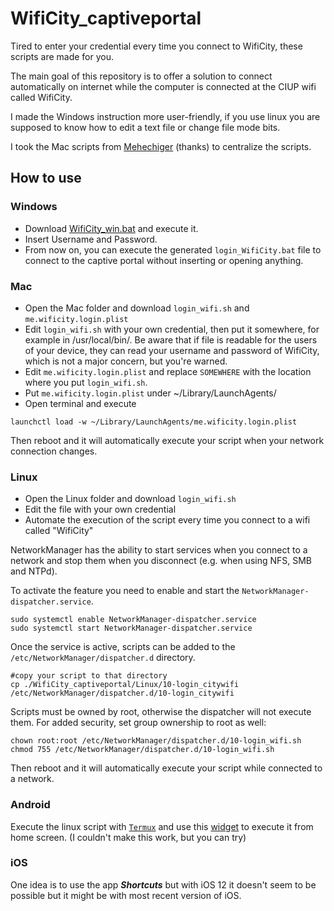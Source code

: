 # WifiCity_captiveportal

Tired to enter your credential every time you connect to WifiCity, these scripts
are made for you.

The main goal of this repository is to offer a solution to connect automatically
on internet while the computer is connected at the CIUP wifi called WifiCity.

I made the Windows instruction more user-friendly, if you use linux you are
supposed to know how to edit a text file or change file mode bits.

I took the Mac scripts from [Mehechiger](https://github.com/Mehechiger/WifiCity_captiveportal) (thanks) to centralize the scripts.

## How to use

### Windows

* Download
  [WifiCity_win.bat](https://raw.githubusercontent.com/lnwor/WifiCity_captiveportal/main/Windows/WifiCity_win.bat)
  and execute it.
* Insert Username and Password.
* From now on, you can execute the generated `login_WifiCity.bat` file to
connect to the captive portal without inserting or opening anything.

### Mac

* Open the Mac folder and download `login_wifi.sh` and `me.wificity.login.plist`
* Edit `login_wifi.sh` with your own credential, then put it somewhere, for
example in /usr/local/bin/. Be aware that if file is readable for the users of
your device, they can read your username and password of WifiCity, which is not
a major concern, but you're warned.
* Edit `me.wificity.login.plist` and replace `SOMEWHERE` with the location where
  you put `login_wifi.sh`.
* Put `me.wificity.login.plist` under ~/Library/LaunchAgents/
* Open terminal and execute 
```bash=
launchctl load -w ~/Library/LaunchAgents/me.wificity.login.plist
```

Then reboot and it will automatically execute your script when your network
connection changes.

### Linux

* Open the Linux folder and download `login_wifi.sh`
* Edit the file with your own credential
* Automate the execution of the script every time you connect to a wifi called
"WifiCity"

NetworkManager has the ability to start services when you connect to a network
and stop them when you disconnect (e.g. when using NFS, SMB and NTPd).

To activate the feature you need to enable and start the
`NetworkManager-dispatcher.service`.
```bash=
sudo systemctl enable NetworkManager-dispatcher.service
sudo systemctl start NetworkManager-dispatcher.service
```

Once the service is active, scripts can be added to the
`/etc/NetworkManager/dispatcher.d` directory.

```bash=
#copy your script to that directory
cp ./WifiCity_captiveportal/Linux/10-login_citywifi /etc/NetworkManager/dispatcher.d/10-login_citywifi
```

Scripts must be owned by root, otherwise the dispatcher will not execute them.
For added security, set group ownership to root as well: 
```bash=
chown root:root /etc/NetworkManager/dispatcher.d/10-login_wifi.sh
chmod 755 /etc/NetworkManager/dispatcher.d/10-login_wifi.sh
```

Then reboot and it will automatically execute your script while connected to a network.

### Android

Execute the linux script with
[`Termux`](https://play.google.com/store/apps/details?id=com.termux&fbclid=IwAR0VU0hSW3z2qZTTrm0dH72awzus8Sy-hZXMOPSG6mdUe5M2cq5zRYW0Q8o)
and use this
[widget](https://play.google.com/store/apps/details?id=com.termux.widget&fbclid=IwAR0rr7g7ghvPZ8juKe1ses1xXTzq50hbIcUDUcbozzb87_pKllknFPW8TBQ)
to execute it from home screen. (I couldn't make this work, but you can try)

### iOS

One idea is to use the app ***Shortcuts*** but with iOS 12 it doesn't seem to be
possible but it might be with most recent version of iOS.
